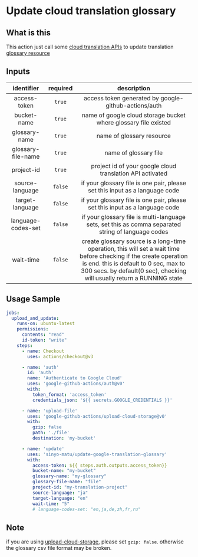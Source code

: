 # Update cloud translation glossary

## What is this

This action just call some [cloud translation APIs](https://cloud.google.com/translate/docs) to update translation [glossary resource](https://cloud.google.com/translate/docs/advanced/glossary)

## Inputs

|     identifier     | required |                                                                                                              description                                                                                                              |
| :----------------: | :------: | :-----------------------------------------------------------------------------------------------------------------------------------------------------------------------------------------------------------------------------------: |
|    access-token    |  `true`  |                                                                                         access token generated by google-github-actions/auth                                                                                          |
|    bucket-name     |  `true`  |                                                                                    name of google cloud storage bucket where glossary file existed                                                                                    |
|   glossary-name    |  `true`  |                                                                                                       name of glossary resource                                                                                                       |
| glossary-file-name |  `true`  |                                                                                                         name of glossary file                                                                                                         |
|     project-id     |  `true`  |                                                                                       project id of your google cloud translation API activated                                                                                       |
|  source-language   | `false`  |                                                                              if your glossary file is one pair, please set this input as a language code                                                                              |
|  target-language   | `false`  |                                                                              if your glossary file is one pair, please set this input as a language code                                                                              |
| language-codes-set | `false`  |                                                                  if your glossary file is multi-language sets, set this as comma separated string of language codes                                                                   |
|     wait-time      | `false`  | create glossary source is a long-time operation, this will set a wait time before checking if the create operation is end. this is default to 0 sec, max to 300 secs. by default(0 sec), checking will usually return a RUNNING state |

## Usage Sample

```yml
jobs:
  upload_and_update:
    runs-on: ubuntu-latest
    permissions:
      contents: "read"
      id-token: "write"
    steps:
      - name: Checkout
        uses: actions/checkout@v3

      - name: 'auth'
        id: 'auth'
        name: 'Authenticate to Google Cloud'
        uses: 'google-github-actions/auth@v0'
        with:
          token_format: 'access_token'
          credentials_json: '${{ secrets.GOOGLE_CREDENTIALS }}'

      - name: 'upload-file'
        uses: 'google-github-actions/upload-cloud-storage@v0'
        with:
          gzip: false
          path: './file'
          destination: 'my-bucket'

      - name: 'update'
        uses: 'sinyo-matu/update-google-translation-glossary'
        with:
          access-token: ${{ steps.auth.outputs.access_token}}
          bucket-name: "my-bucket"
          glossary-name: "my-glossary"
          glossary-file-name: "file"
          project-id: "my-translation-project"
          source-language: "ja"
          target-language: "en"
          wait-time: "5"
          # language-codes-set: "en,ja,de,zh,fr,ru"
```

## Note

if you are using [upload-cloud-storage](https://github.com/marketplace/actions/cloud-storage-uploader), please set `gzip: false`. otherwise the glossary csv file format may be broken.
